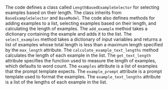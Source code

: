 The code defines a class called `LengthBasedExampleSelector` for selecting examples based on their length. The class inherits from `BaseExampleSelector` and `BaseModel`. The code also defines methods for adding examples to a list, selecting examples based on their length, and calculating the length of examples. The `add_example` method takes a dictionary containing the example and adds it to the list. The `select_examples` method takes a dictionary of input variables and returns a list of examples whose total length is less than a maximum length specified by the `max_length` attribute. The `calculate_example_text_lengths` method calculates the length of each example in the list. The `get_text_length` attribute specifies the function used to measure the length of examples, which defaults to word count. The `examples` attribute is a list of examples that the prompt template expects. The `example_prompt` attribute is a prompt template used to format the examples. The `example_text_lengths` attribute is a list of the lengths of each example in the list.

